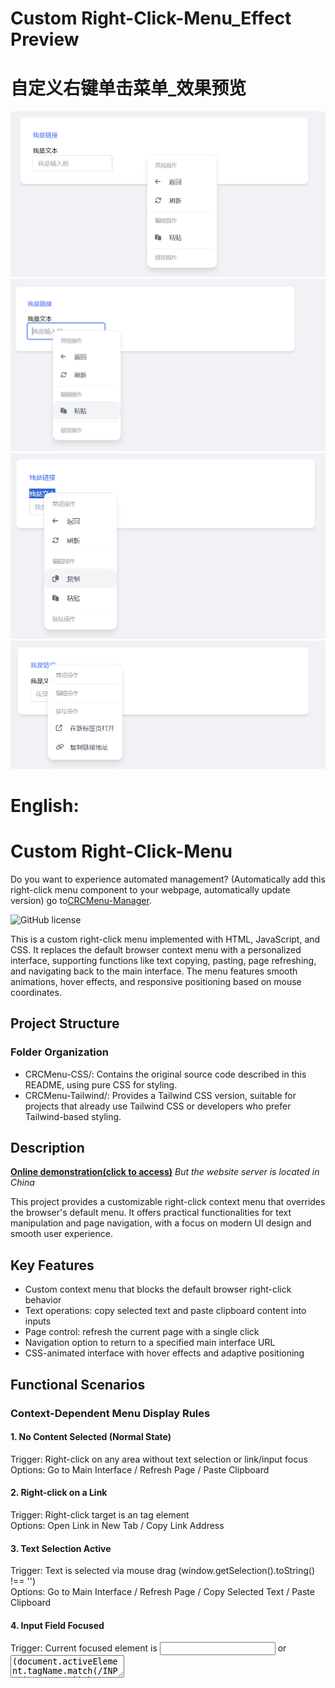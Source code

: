 # Custom Right-Click-Menu_Effect Preview
# 自定义右键单击菜单_效果预览
![Interface](https://github.com/add-qwq/Custom-Right-Click-Menu/blob/main/Custom-Right-Click-Menu1.png?raw=true)  
![Interface](https://github.com/add-qwq/Custom-Right-Click-Menu/blob/main/Custom-Right-Click-Menu2.png?raw=true)  
![Interface](https://github.com/add-qwq/Custom-Right-Click-Menu/blob/main/Custom-Right-Click-Menu3.png?raw=true)  
![Interface](https://github.com/add-qwq/Custom-Right-Click-Menu/blob/main/Custom-Right-Click-Menu4.png?raw=true)  


# English:
# Custom Right-Click-Menu  

Do you want to experience automated management? (Automatically add this right-click menu component to your webpage, automatically update version)
go to[CRCMenu-Manager](https://github.com/add-qwq/CRCMenu-Manager).

![GitHub license](https://img.shields.io/github/license/add-qwq/Custom-Right-Click-Menu?style=flat-square)  

This is a custom right-click menu implemented with HTML, JavaScript, and CSS. It replaces the default browser context menu with a personalized interface, supporting functions like text copying, pasting, page refreshing, and navigating back to the main interface. The menu features smooth animations, hover effects, and responsive positioning based on mouse coordinates.  


## Project Structure
### Folder Organization
- CRCMenu-CSS/: Contains the original source code described in this README, using pure CSS for styling.
- CRCMenu-Tailwind/: Provides a Tailwind CSS version, suitable for projects that already use Tailwind CSS or developers who prefer Tailwind-based styling.  


## Description  
**[Online demonstration(click to access)](https://www.rockaz.top/GitHub-Project-Demo/Custom-Right-Click-Menu/)**
*But the website server is located in China*

This project provides a customizable right-click context menu that overrides the browser's default menu. It offers practical functionalities for text manipulation and page navigation, with a focus on modern UI design and smooth user experience.  


## Key Features  
- Custom context menu that blocks the default browser right-click behavior  
- Text operations: copy selected text and paste clipboard content into inputs  
- Page control: refresh the current page with a single click  
- Navigation option to return to a specified main interface URL  
- CSS-animated interface with hover effects and adaptive positioning  


## Functional Scenarios
### Context-Dependent Menu Display Rules  
#### 1. No Content Selected (Normal State)  
Trigger: Right-click on any area without text selection or link/input focus  
Options: Go to Main Interface / Refresh Page / Paste Clipboard  

#### 2. Right-click on a Link  
Trigger: Right-click target is an <a> tag element  
Options: Open Link in New Tab / Copy Link Address  

#### 3. Text Selection Active  
Trigger: Text is selected via mouse drag (window.getSelection().toString() !== '')  
Options: Go to Main Interface / Refresh Page / Copy Selected Text / Paste Clipboard  

#### 4. Input Field Focused  
Trigger: Current focused element is <input> or <textarea> (document.activeElement.tagName.match(/INPUT|TEXTAREA/))  
Options: Go to Main Interface / Refresh Page / Paste Clipboard  

### Implementation Principle  
Detected in real-time via JavaScript:  
1. Text selection using window.getSelection() to obtain selected content  
2. Link detection via event delegation to check the tag name of the right-click target element (event.target.tagName === 'A')  
3. Input focus detection by monitoring focus events and checking the type of document.activeElement  


## File Structure  
### CRCMenu-CSS/ (Original Version)
- rcm.html       # Main HTML file (separated from CSS/JS)  
- rcm.js         # JavaScript logic for menu control  
- rcm.css        # CSS styles for layout and animations  
- integration.html # All-in-one version with embedded resources  

### CRCMenu-Tailwind/ (Tailwind Version)
- rcm-tailwind.html  # HTML with Tailwind CSS classes  
- rcm-tailwind.js    # JavaScript logic compatible with Tailwind  
- integration-tailwind.html # Embedded Tailwind version  


## Quick Start  
### Download and Use  
1. Get Source Code:  
   - Go to the [GitHub repository](https://github.com/add-qwq/Custom-Right-Click-Menu).  
   - Click the Code button (top-right), then select Download ZIP.  
   - Unzip the downloaded file to your local directory.  

2. Run the Menu:  
   - For the original CSS version: Open rcm.html or integration.html in a browser.  
   - For the Tailwind version: Open rcm-tailwind.html or integration-tailwind.html.  
   - Right-click on the page to trigger the custom menu.  


### Customization  
#### Original CSS Version (CRCMenu-CSS/)
1. Modify rcm.css to adjust colors, dimensions, or animation effects.  
2. Edit rcm.js to:  
   - Change the main interface URL in the goToMain() function.  
   - Add/remove menu items and their corresponding functions.  

#### Tailwind Version (CRCMenu-Tailwind/)
1. Ensure Tailwind CSS is loaded (already included in the HTML files).  
2. Modify HTML classes in rcm-tailwind.html to adjust styles via Tailwind utilities.  
3. Edit rcm-tailwind.js for functional customizations (similar to the original version).  


## Compatibility  
Works on modern browsers (Chrome, Firefox, Edge, Safari) that support the navigator.clipboard API. Text pasting functionality may be limited in older browsers.  


## License  
This project is licensed under the [Apache-2.0 LICENSE](LICENSE).  


---


# 中文：
# 自定义右键菜单  

想要体验自动化管理吗？（自动添加此右键菜单组件到您的网页，自动化更新版本）
前往[CRCMenu-Manager](https://github.com/add-qwq/CRCMenu-Manager)

![GitHub license](https://img.shields.io/github/license/add-qwq/Custom-Right-Click-Menu?style=flat-square)  

这是一个使用HTML、JavaScript和CSS开发的自定义右键菜单系统，通过个性化界面替代浏览器默认右键菜单，支持文本复制、粘贴、页面刷新和返回主界面等功能。菜单具备流畅动画效果、悬停交互和基于鼠标坐标的响应式定位。  


## 项目结构
### 文件夹说明
- CRCMenu-CSS/：包含本README介绍的原始项目源码，使用纯CSS实现样式。
- CRCMenu-Tailwind/：提供Tailwind CSS版本，适用于已使用Tailwind CSS构建的项目或偏好Tailwind样式的开发者。  


## 项目说明  
**[在线演示（点击访问）](https://www.rockaz.top/GitHub-Project-Demo/Custom-Right-Click-Menu/)**
*注：网站服务器位于中国*

本项目提供可定制的右键菜单界面，覆盖浏览器原生菜单功能。专注于实现实用的文本操作和页面导航功能，同时采用现代化UI设计提升用户体验。  


## 核心功能  
- 自定义右键菜单，屏蔽浏览器默认右键行为  
- 文本操作：复制选中内容、向输入框粘贴剪贴板文本  
- 页面控制：一键刷新当前页面  
- 导航功能：支持返回指定主界面URL  
- CSS动画界面，包含悬停效果和自适应定位  


## 功能场景说明  
### 不同上下文下的菜单显示规则  
#### 1. 无内容选中时（常规状态）  
触发条件：页面无文本选中，右键点击任意非链接/输入框区域  
显示选项：返回主界面 / 刷新当前页面 / 粘贴剪贴板内容  

#### 2. 右键点击链接时  
触发条件：鼠标右键位于<a>标签元素上  
显示选项：在新标签页打开链接 / 复制链接地址  

#### 3. 选中文本时  
触发条件：通过鼠标拖动选中页面文本（window.getSelection().toString() !== ''）  
显示选项：返回主界面 / 刷新当前页面 / 复制选中文本 / 粘贴剪贴板内容  

#### 4. 聚焦输入框时  
触发条件：当前聚焦元素为<input>或<textarea>（document.activeElement.tagName.match(/INPUT|TEXTAREA/)）  
显示选项：返回主界面 / 刷新当前页面 / 粘贴剪贴板内容  

### 实现原理  
通过JavaScript实时检测以下状态：  
1. 选中文本检测：利用window.getSelection()获取选中内容  
2. 链接检测：通过事件委托获取右键目标元素的标签名（event.target.tagName === 'A'）  
3. 输入框聚焦检测：监听focus事件并检查document.activeElement类型  


## 文件结构  
### CRCMenu-CSS/（原始版本）
- rcm.html       # 主HTML文件（与CSS/JS分离）  
- rcm.js         # 菜单逻辑控制JavaScript文件  
- rcm.css        # 布局与动画样式CSS文件  
- integration.html # 整合版本（内嵌资源的单文件）  

### CRCMenu-Tailwind/（Tailwind版本）
- rcm-tailwind.html  # 包含Tailwind CSS类的HTML文件  
- rcm-tailwind.js    # 与Tailwind兼容的JavaScript逻辑  
- integration-tailwind.html # 内嵌Tailwind资源的单文件  


## 快速使用  
### 下载与运行  
1. 获取源代码：  
   - 访问[GitHub仓库](https://github.com/add-qwq/Custom-Right-Click-Menu)。  
   - 点击页面右上角的Code按钮，选择下载ZIP。  
   - 将下载的压缩包解压到本地目录。  

2. 运行菜单：  
   - 原始CSS版本：使用浏览器打开rcm.html或integration.html。  
   - Tailwind版本：打开rcm-tailwind.html或integration-tailwind.html。  
   - 在页面中右键点击触发自定义菜单。  


### 个性化定制  
#### 原始CSS版本（CRCMenu-CSS/）
1. 修改rcm.css调整颜色、尺寸或动画效果。  
2. 编辑rcm.js：  
   - 在goToMain()函数中修改主界面跳转URL。  
   - 增删菜单项及其对应功能逻辑。  

#### Tailwind版本（CRCMenu-Tailwind/）
1. 确保Tailwind CSS已加载（HTML文件中已包含）。  
2. 通过修改rcm-tailwind.html中的HTML类名，使用Tailwind工具类调整样式。  
3. 编辑rcm-tailwind.js进行功能定制（逻辑与原始版本类似）。  


## 兼容性说明  
支持具备navigator.clipboard API的现代浏览器（Chrome、Firefox、Edge、Safari等），旧版浏览器可能存在文本粘贴功能限制。  


## 许可证  
本项目采用[Apache-2.0 LICENSE](LICENSE)授权。  
